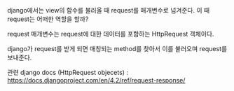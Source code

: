 
django에서는 view의 함수를 불러올 때 request를 매개변수로 넘겨준다. 이 때 request는 어떠한 역할을 할까?

request 매개변수는 request에 대한 데이터를 포함하는 HttpRequest 객체이다.

django가 request를 받게 되면 매칭되는 method를 찾아서 이를 불러오며 request를 보내준다. 

관련 django docs (HttpRequest objecets) : https://docs.djangoproject.com/en/4.2/ref/request-response/












